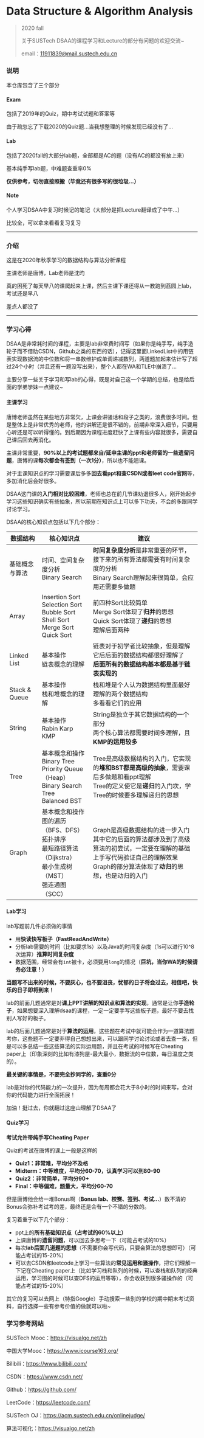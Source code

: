 # Data Structure & Algorithm Analysis

> 2020 fall
>
> 关于SUSTech DSAA的课程学习和Lecture的部分有问题的欢迎交流~
>
> email：11911839@mail.sustech.edu.cn

### 说明

本仓库包含了三个部分

#### Exam

包括了2019年的Quiz，期中考试试题和答案等

由于疏忽忘了下载2020的Quiz题...当我想整理的时候发现已经没有了...

#### Lab

包括了2020fall的大部分lab题，全部都是AC的题（没有AC的都没有放上来）

基本纯手写lab题，中难题查重率0%

**仅供参考，切勿直接照搬（毕竟还有很多写的很垃圾...）**


#### Note

个人学习DSAA中复习时候记的笔记（大部分是把Lecture翻译成了中午...）

比较全，可以拿来看看复习复习

---

### 介绍

这是在2020年秋季学习的数据结构与算法分析课程

主课老师是唐博，Lab老师是沈昀

真的困死了每天早八的课爬起来上课，然后主课下课还得从一教跑到荔园上lab，考试还是早八

差点人都没了

---

### 学习心得

DSAA是非常耗时间的课程，主要是lab非常费时间写（如果你是纯手写，纯手造轮子而不借助CSDN，Github之类的东西的话），记得这里面LinkedList中的用链表实现数据流的中位数和将一串数维护成单调递减数列，两道题加起来估计写了超过24个小时（并且还有一题没写出来），整个人都在WA和TLE中崩溃了...

主要分享一些关于学习和写lab的心得，既是对自己这一个学期的总结，也是给后面的学弟学妹一点建议~

#### 主课学习

唐博老师虽然在某些地方非常欠，上课会讲骚话和段子之类的，浪费很多时间。但是整体上是非常优秀的老师，他的讲解还是很不错的，前期非常深入细节，只要用心听还是可以听得懂的。到后期因为课程进度赶快了上课有些内容就很多，需要自己课后回去再消化。

主课非常重要，**90%以上的考试题都来自/延申主课的ppt和老师留的一些遗留问题**，唐博的课**每次都会有签到（一次1分）**，所以也不能翘课。

对于主课知识点的学习需要课后多多**回去看ppt和查CSDN或者leet code官网**等，多加消化后会好很多。

DSAA这门课的**入门相对比较困难**，老师也总在前几节课劝退很多人，刚开始起步学习这些知识确实有些抽象，所以前期在知识点上可以多下功夫，不会的多跟同学讨论学习。

DSAA的核心知识点包括以下几个部分：

| 数据结构       | 核心知识点                                                   | 建议                                                         |
| -------------- | ------------------------------------------------------------ | ------------------------------------------------------------ |
| 基础概念与算法 | 时间、空间复杂度分析<br />Binary Search                      | **时间复杂度分析**是非常重要的环节，接下来的所有算法都需要有时间复杂度的分析<br />Binary Search理解起来很简单，会应用还需要多做题 |
| Array          | Insertion Sort<br />Selection Sort<br />Bubble Sort<br />Shell Sort<br />Merge Sort<br />Quick Sort | 前四种Sort比较简单<br />Merge Sort体现了**归并**的思想<br />Quick Sort体现了**递归**的思想<br />理解后面两种 |
| Linked List    | 基本操作<br />链表概念的理解                                 | 链表对于初学者比较抽象，但是理解它后后面的数据结构都很好理解了<br />**后面所有的数据结构基本都是基于链表实现的** |
| Stack & Queue  | 基本操作<br />栈和堆概念的理解                               | 栈和堆是个人认为数据结构里面最好理解的两个数据结构<br />多看看它们的应用 |
| String         | 基本操作<br />Rabin Karp<br />KMP                            | String是独立于其它数据结构的一个部分<br />两个核心算法都需要时间多理解，且**KMP的运用较多** |
| Tree           | 基本概念和操作<br />Binary Tree<br />Priority Queue（Heap）<br />Binary Search Tree<br />Balanced BST | Tree是高级数据结构的入门，它实现的**堆和BST都是高级的抽象**，需要课后多做题和看ppt理解<br />Tree的定义使它是**递归**的入门坎，学Tree的时候要多理解递归的思想 |
| Graph          | 基本概念和操作<br />图的遍历（BFS、DFS）<br />拓扑排序<br />最短路径算法（Dijkstra）<br />最小生成树（MST）<br />强连通图（SCC） | Graph是高级数据结构的进一步入门<br />其中它的后面的算法都涉及到了高级算法的初尝试，一定要在理解的基础上手写代码验证自己的理解效果<br />Graph的部分算法体现了**动归**的思想，也是动归的入门 |

#### Lab学习

lab写题前几件必须做的事情

- 用**快读快写板子（FastReadAndWrite）**
- 分析lab需要的时间（比如要求1s）以及Java的时间复杂度（1s可以进行10^8次运算）**推算时间复杂度**
- 数据范围，经常会有`int`被卡，必须要用`long`的情况（**巨坑，当你WA的时候请务必注意！**）



**当题写不出来的时候，不要灰心，也不要沮丧，忧郁的日子将会过去，相信吧，快乐的日子即将到来！**



lab的前面几题通常是对**课上PPT讲解的知识点和算法的实现**，通常是让你**手造轮子**，如果想要深入理解dsaa的课程，一定一定要手写这些板子题，最好不要去找别人写好的板子。

lab的后面几题通常是对于**算法的运用**，这些题在考试中就可能会作为一道算法题考你，这些题不一定要非得自己想想出来，可以跟同学讨论讨论或者去查一查，但是可以多总结一些这些算法的实际运用题，并且在考试的时候写在Cheating paper上（印象深刻的比如有漆狗屋-最大最小，数据流的中位数，每日温度之类的）。



**最关键的事情是，不要完全抄同学的，查重0分**

lab是对你的代码能力的一次提升，因为每周都会花大于8小时的时间来写，会对你的代码能力进行全面拓展！

加油！挺过去，你就翻过这座山理解了DSAA了

#### Quiz学习

**考试允许带纯手写Cheating Paper**

Quiz的考试在唐博的课上一般是这样的

- **Quiz1：非常难，平均分不及格**
- **Midterm：中等难度，平均分60-70，认真学习可以到80-90**
- **Quiz2：非常简单，平均分90+**
- **Final：中等偏难，题量大，平均分60-70**

但是唐博他会给一堆Bonus啊（**Bonus lab、校赛、签到、考试...**）数不清的Bonus会弥补考试考的差，最终还是会有一个不错的分数的。

复习着重于以下几个部分：

- ppt上的**所有基础知识点（占考试的60%以上）**
- 上课唐博的**遗留问题**，可以回去多思考一下（可能占考试的10%）
- 每次**lab后面几道题的思想**（不需要你会写代码，只要会算法的思想即可）（可能占考试的15-20%）
- 可以去CSDN和leetcode上学习一些算法的**常见运用和骚操作**，把它们理解一下记在Cheating paper上（比如学习栈和队列的时候，可以查栈和队列的经典运用，学习图的时候可以查DFS的运用等等），你会收获到很多骚操作的（可能占考试的15-20%）

其它的复习可以去网上（特指Google）手动搜索一些别的学校的期中期末考试资料，自行选择一些有参考价值的做就可以啦~

### 学习参考网站

SUSTech Mooc：https://visualgo.net/zh

中国大学Mooc：https://www.icourse163.org/

Bilibili：https://www.bilibili.com/

CSDN：https://www.csdn.net/

Github：https://github.com/

LeetCode：https://leetcode.com/

SUSTech OJ：https://acm.sustech.edu.cn/onlinejudge/

算法可视化：https://visualgo.net/zh



